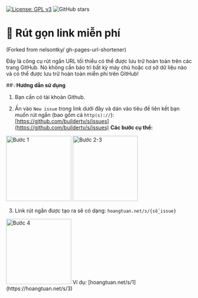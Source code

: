 [![License: GPL v3](https://img.shields.io/badge/License-GPLv3-blue.svg)](https://www.gnu.org/licenses/gpl-3.0)
![GitHub stars](https://img.shields.io/github/stars/nelsontky/gh-pages-url-shortener?style=social)

# 🔗 Rút gọn link miễn phí
(Forked from nelsontky/
gh-pages-url-shortener)

Đây là công cụ rút ngắn URL tối thiểu có thể được lưu trữ hoàn toàn trên các trang GitHub. Nó
không cần bảo trì bất kỳ máy chủ hoặc cơ sở dữ liệu nào và có thể được lưu trữ
hoàn toàn miễn phí trên GitHub!


##💡**Hướng dẫn sử dụng**

1. Bạn cần có tài khoản Github.
  
2. Ấn vào `New issue` trong link dưới đây và dán vào tiêu đề liên kết bạn muốn rút ngắn (bao gồm cả `http(s)://`):
 [https://github.com/buildertv/s/issues](https://github.com/buildertv/s/issues)
**Các bước cụ thể:**
<img src="images/buoc1.jpg" alt="Bước 1" height="176px">
<img src="images/buoc2-3.jpg" alt="Bước 2-3" height="176px">

3. Link rút ngắn được tạo ra sẽ có dạng:
 `hoangtuan.net/s/{số_issue}`
<img src="images/buoc4.jpg" alt="Bước 4" height="176px">
Ví dụ:
[hoangtuan.net/s/1](https://hoangtuan.net/s/3) 

